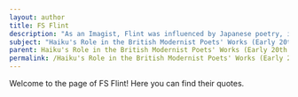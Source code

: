 ```yaml
---
layout: author
title: FS Flint
description: "As an Imagist, Flint was influenced by Japanese poetry, including haiku, and wrote poems that reflected the beauty of nature with clarity and precision."
subject: "Haiku's Role in the British Modernist Poets' Works (Early 20th century)"
parent: Haiku's Role in the British Modernist Poets' Works (Early 20th century)
permalink: /Haiku's Role in the British Modernist Poets' Works (Early 20th century)/authors/FS-Flint/
---
```


Welcome to the page of FS Flint! Here you can find their quotes.
